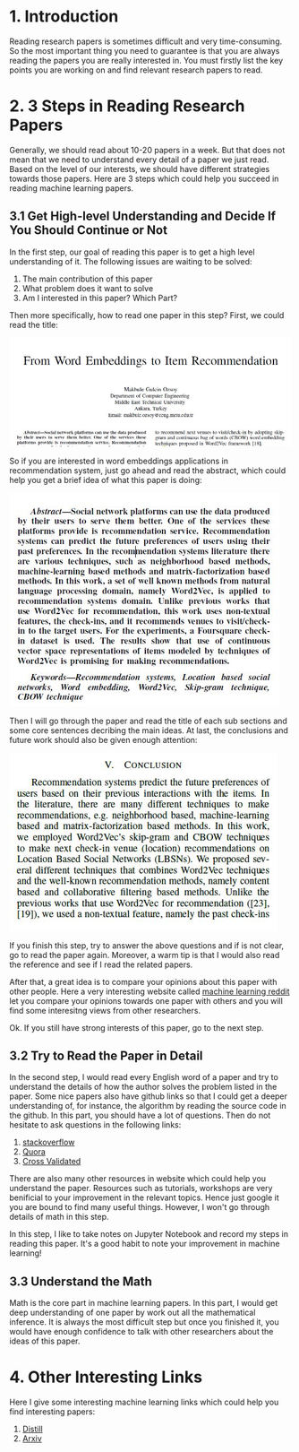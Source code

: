 # 1. Introduction

Reading research papers is sometimes difficult and very time-consuming. So the most important thing you need to guarantee is that you are 
always reading the papers you are really interested in. You must firstly list the key points you are working on and find relevant research
papers to read.

# 2. 3 Steps in Reading Research Papers

Generally, we should read about 10-20 papers in a week. But that does not mean that we need to understand every detail of a paper we just read. Based on the level of our interests, we should have different strategies towards those papers. Here are 3 steps which could help you succeed in reading machine learning papers.

## 3.1 Get High-level Understanding and Decide If You Should Continue or Not

In the first step, our goal of reading this paper is to get a high level understanding of it. The following issues are waiting to be solved:
1. The main contribution of this paper
2. What problem does it want to solve
3. Am I interested in this paper? Which Part?

Then more specifically, how to read one paper in this step? First, we could read the title:

![Paper title](https://github.com/bright1993ff66/Text-Data-Analysis/blob/master/Graphs/Paper%20title.JPG)

So if you are interested in word embeddings applications in recommendation system, just go ahead and read the abstract, which could help you get a brief idea of what this paper is doing:

![Paper abstract](https://github.com/bright1993ff66/Text-Data-Analysis/blob/master/Graphs/Paper%20abstract.JPG)

Then I will go through the paper and read the title of each sub sections and some core sentences decribing the main ideas. At last, the conclusions and future work should also be given enough attention:

![Paper conclusions](https://github.com/bright1993ff66/Text-Data-Analysis/blob/master/Graphs/Paper%20conclusions.JPG)

If you finish this step, try to answer the above questions and if is not clear, go to read the paper again. Moreover, a warm tip is that I would also read the reference and see if I read the related papers.

After that, a great idea is to compare your opinions about this paper with other people. Here a very interesting website called [machine learning reddit](https://www.reddit.com/r/MachineLearning/) let you compare your opinions towards one paper with others and you will find some interesitng views from other researchers.

Ok. If you still have strong interests of this paper, go to the next step.

## 3.2 Try to Read the Paper in Detail

In the second step, I would read every English word of a paper and try to understand the details of how the author solves the problem listed in the paper. Some nice papers also have github links so that I could get a deeper understanding of, for instance, the algorithm by reading the source code in the github. In this part, you should have a lot of questions. Then do not hesitate to ask questions in the following links:

1. [stackoverflow](https://stackoverflow.com/)
2. [Quora](https://www.quora.com/topic/Quora)
3. [Cross Validated](https://stats.stackexchange.com/)

There are also many other resources in website which could help you understand the paper. Resources such as tutorials, workshops are very benificial to your improvement in the relevant topics. Hence just google it you are bound to find many useful things. However, I won't go through details of math in this step.

In this step, I like to take notes on Jupyter Notebook and record my steps in reading this paper. It's a good habit to note your improvement in machine learning!

## 3.3 Understand the Math

Math is the core part in machine learning papers. In this part, I would get deep understanding of one paper by work out all the mathematical inference. It is always the most difficult step but once you finished it, you would have enough confidence to talk with other researchers about the ideas of this paper.

# 4. Other Interesting Links
Here I give some interesting machine learning links which could help you find interesting papers:

1. [Distill](https://distill.pub/)
2. [Arxiv](http://www.arxiv-sanity.com/)

